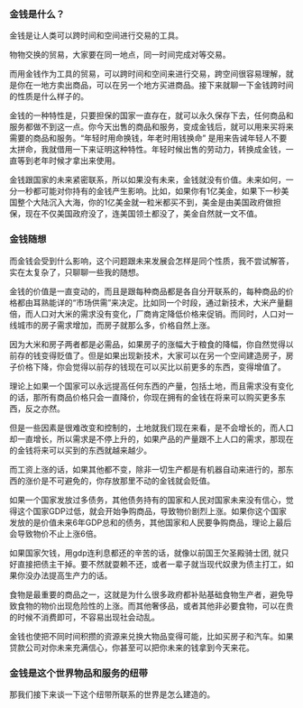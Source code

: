 ### 金钱是什么？

金钱是让人类可以跨时间和空间进行交易的工具。

物物交换的贸易，大家要在同一地点，同一时间完成对等交易。

而用金钱作为工具的贸易，可以跨时间和空间来进行交易，跨空间很容易理解，就是你在一地方卖出商品，可以在另一个地方买进商品。接下来就聊一下金钱跨时间的性质是什么样子的。

金钱的一种特性是，只要担保的国家一直存在，就可以永久保存下去，任何商品和服务都做不到这一点。你今天出售的商品和服务，变成金钱后，就可以用来买将来需要的商品和服务。“年轻时用命换钱，年老时用钱换命” 是用来告诫年轻人不要太拼命，我就借用一下来证明这种特性。年轻时候出售的劳动力，转换成金钱，一直等到老年时候才拿出来使用。

金钱跟国家的未来紧密联系，所以如果没有未来，金钱就没有价值。未来如何，一分一秒都可能对你持有的金钱产生影响。比如，如果你有1亿美金，如果下一秒美国整个大陆沉入大海，你的1亿美金就一粒米都买不到，美金是由美国政府做担保，现在不仅美国政府没了，连美国领土都没了，美金自然就一文不值。

### 金钱随想

而金钱会受到什么影响，这个问题跟未来发展会怎样是同个性质，我不尝试解答，实在太复杂了，只聊聊一些我的随想。

金钱的价值是一直变动的，而且是跟每种商品都是各自分开联系的，每种商品的价格都由耳熟能详的“市场供需”来决定。比如同一个时段，通过新技术，大米产量翻倍，而人口对大米的需求没有变化，厂商肯定降低价格来促销。而同时，人口对一线城市的房子需求增加，而房子就那么多，价格自然上涨。

因为大米和房子两者都是必需品，如果房子的涨幅大于粮食的降幅，你自然觉得以前存的钱变得贬值了。但是如果出现新技术，大家可以在另一个空间建造房子，房子价格下降，你会觉得以前存的钱现在可以买比以前更多的东西，变得增值了。

理论上如果一个国家可以永远提高任何东西的产量，包括土地，而且需求没有变化的话，那所有商品价格只会一直降价，你现在拥有的金钱在将来可以购买更多东西，反之亦然。

但是一些因素是很难改变和控制的，土地就我们现在来看，是不会增长的，而人口却一直增长，所以需求是不停上升的，如果产品的产量跟不上人口的需求，那现在的金钱将来可以买到的东西就越来越少。

而工资上涨的话，如果其他都不变，除非一切生产都是有机器自动来进行的，那东西的涨价是不可避免的，你存放那里不动的金钱就会贬值。

如果一个国家发放过多债务，其他债务持有的国家和人民对国家未来没有信心，觉得这个国家GDP过低，就会开始争购商品，导致物价剧烈上涨。如果你这个国家发放的是价值未来6年GDP总和的债务，其他国家和人民要争购商品，理论上最后会导致物价不止上涨6倍。

如果国家欠钱，用gdp连利息都还的辛苦的话，就像以前国王欠圣殿骑士团, 就只好直接把债主干掉。要不然就耍赖不还，或者一辈子就当现代奴隶为债主打工，如果你没办法提高生产力的话。

食物是最重要的商品之一，这就是为什么很多政府都补贴基础食物生产者，避免导致食物的物价出现危险性的上涨。而其他奢侈品，或者其他非必要食物，可以在贵的时候不消费即可，不容易出现社会动乱。

金钱也使把不同时间积攒的资源来兑换大物品变得可能，比如买房子和汽车。如果贷款公司对你未来充满信心，你甚至可以把你未来的钱拿到今天来花。

### 金钱是这个世界物品和服务的纽带

那我们接下来谈一下这个纽带所联系的世界是怎么建造的。
